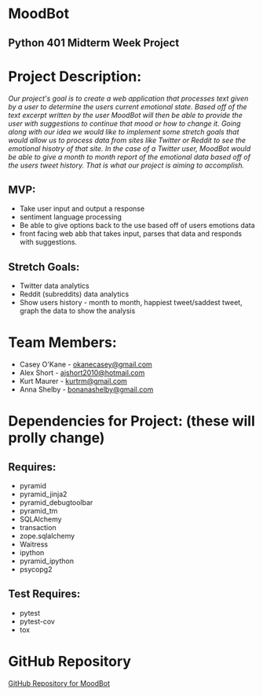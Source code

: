 # MoodBot
## Python 401 Midterm Week Project

# Project Description:
*Our project's goal is to create a web application that processes text given by a user to determine the users current emotional state. Based off of the text excerpt written by the user MoodBot will then be able to provide the user with suggestions to continue that mood or how to change it. Going along with our idea we would like to implement some stretch goals that would allow us to process data from sites like Twitter or Reddit to see the emotional hisotry of that site. In the case of a Twitter user, MoodBot would be able to give a month to month report of the emotional data based off of the users tweet history. That is what our project is aiming to accomplish.*
## MVP:
* Take user input and output a response
* sentiment language processing 
* Be able to give options back to the use based off of users emotions data 
* front facing web abb that takes input, parses that data and responds with suggestions. 
## Stretch Goals:
* Twitter data analytics
* Reddit (subreddits) data analytics
* Show users history - month to month, happiest tweet/saddest tweet, graph the data to show the analysis 

# Team Members:
 * Casey O'Kane - okanecasey@gmail.com
 * Alex Short - ajshort2010@hotmail.com
 * Kurt Maurer - kurtrm@gmail.com
 * Anna Shelby - bonanashelby@gmail.com

# Dependencies for Project: (these will prolly change)
## Requires:
* pyramid
* pyramid_jinja2
* pyramid_debugtoolbar
* pyramid_tm
* SQLAlchemy
* transaction
* zope.sqlalchemy
* Waitress
* ipython
* pyramid_ipython
* psycopg2

## Test Requires:
* pytest
* pytest-cov
* tox


# GitHub Repository 
[GitHub Repository for MoodBot](https://github.com/Bonanashelby/MoodBot)
